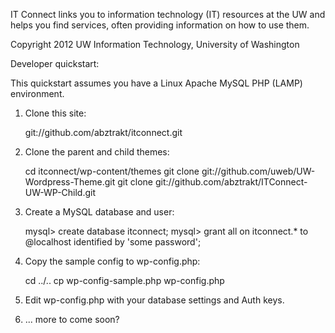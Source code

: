 IT Connect links you to information technology (IT) resources at the UW and helps you find services, often providing information on how to use them.

Copyright 2012 UW Information Technology, University of Washington

Developer quickstart:

This quickstart assumes you have a Linux Apache MySQL PHP (LAMP) environment.

1. Clone this site:

    git://github.com/abztrakt/itconnect.git

2. Clone the parent and child themes:

    cd itconnect/wp-content/themes
    git clone git://github.com/uweb/UW-Wordpress-Theme.git
    git clone git://github.com/abztrakt/ITConnect-UW-WP-Child.git

3. Create a MySQL database and user:

    mysql> create database itconnect;
    mysql> grant all on itconnect.* to <user>@localhost identified by 'some password';

4. Copy the sample config to wp-config.php:

    cd ../..
    cp wp-config-sample.php wp-config.php

5. Edit wp-config.php with your database settings and Auth keys.

6. ... more to come soon?
